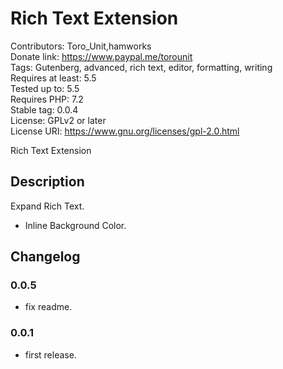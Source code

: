 # Rich Text Extension
Contributors:      Toro_Unit,hamworks  
Donate link:       https://www.paypal.me/torounit  
Tags:              Gutenberg, advanced, rich text, editor, formatting, writing  
Requires at least: 5.5  
Tested up to:      5.5  
Requires PHP:      7.2  
Stable tag:        0.0.4  
License:           GPLv2 or later  
License URI:       https://www.gnu.org/licenses/gpl-2.0.html  

Rich Text Extension

## Description

Expand Rich Text. 

* Inline Background Color.

## Changelog

### 0.0.5
* fix readme.

### 0.0.1
* first release.

